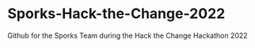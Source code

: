 # Sporks-Hack-the-Change-2022
 Github for the Sporks Team during the Hack the Change Hackathon 2022
